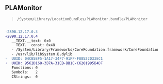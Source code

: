 ## PLAMonitor

> `/System/Library/LocationBundles/PLAMonitor.bundle/PLAMonitor`

```diff

-2890.12.17.0.3
+2890.12.17.0.4
   __TEXT.__text: 0x0
   __TEXT.__const: 0x48
   - /System/Library/Frameworks/CoreFoundation.framework/CoreFoundation
   - /usr/lib/libSystem.B.dylib
-  UUID: 04CB5BF5-1A17-34F7-91FF-F88522D33EC1
+  UUID: 9562D168-3B7A-31EB-BB1C-C6281995B4DF
   Functions: 0
   Symbols:   2
   CStrings:  0

```
